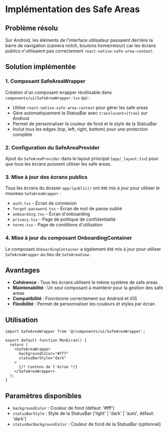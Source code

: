 # Implémentation des Safe Areas

## Problème résolu

Sur Android, les éléments de l'interface utilisateur passaient derrière la barre de navigation (camera notch, boutons home/retour) car les écrans publics n'utilisaient pas correctement `react-native-safe-area-context`.

## Solution implémentée

### 1. Composant SafeAreaWrapper

Création d'un composant wrapper réutilisable dans `components/ui/SafeAreaWrapper.tsx` qui :

- Utilise `react-native-safe-area-context` pour gérer les safe areas
- Gère automatiquement la StatusBar avec `translucent={true}` sur Android
- Permet de personnaliser la couleur de fond et le style de la StatusBar
- Inclut tous les edges (top, left, right, bottom) pour une protection complète

### 2. Configuration du SafeAreaProvider

Ajout du `SafeAreaProvider` dans le layout principal (`app/_layout.tsx`) pour que tous les écrans puissent utiliser les safe areas.

### 3. Mise à jour des écrans publics

Tous les écrans du dossier `app/(public)/` ont été mis à jour pour utiliser le nouveau `SafeAreaWrapper` :

- `auth.tsx` - Écran de connexion
- `forgot-password.tsx` - Écran de mot de passe oublié
- `onboarding.tsx` - Écran d'onboarding
- `privacy.tsx` - Page de politique de confidentialité
- `terms.tsx` - Page de conditions d'utilisation

### 4. Mise à jour du composant OnboardingContainer

Le composant `OnboardingContainer` a également été mis à jour pour utiliser `SafeAreaWrapper` au lieu de `SafeAreaView`.

## Avantages

- **Cohérence** : Tous les écrans utilisent le même système de safe areas
- **Maintenabilité** : Un seul composant à maintenir pour la gestion des safe areas
- **Compatibilité** : Fonctionne correctement sur Android et iOS
- **Flexibilité** : Permet de personnaliser les couleurs et styles par écran

## Utilisation

```tsx
import SafeAreaWrapper from '@/components/ui/SafeAreaWrapper';

export default function MonEcran() {
  return (
    <SafeAreaWrapper 
      backgroundColor="#fff" 
      statusBarStyle="dark"
    >
      {/* Contenu de l'écran */}
    </SafeAreaWrapper>
  );
}
```

## Paramètres disponibles

- `backgroundColor` : Couleur de fond (défaut: '#fff')
- `statusBarStyle` : Style de la StatusBar ('light' | 'dark' | 'auto', défaut: 'dark')
- `statusBarBackgroundColor` : Couleur de fond de la StatusBar (optionnel) 